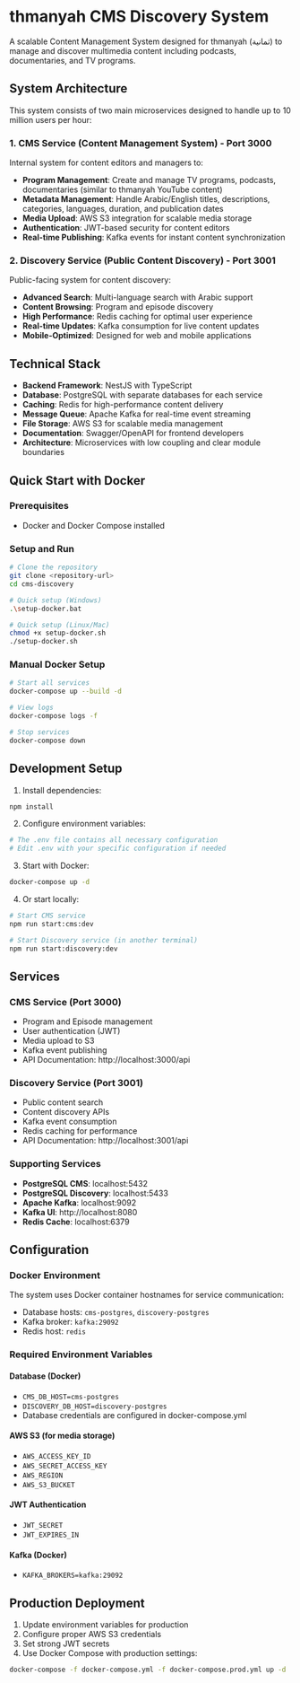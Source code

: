 # thmanyah CMS Discovery System

A scalable Content Management System designed for thmanyah (ثمانية) to manage and discover multimedia content including podcasts, documentaries, and TV programs.

## System Architecture

This system consists of two main microservices designed to handle up to 10 million users per hour:

### 1. CMS Service (Content Management System) - Port 3000
Internal system for content editors and managers to:
- **Program Management**: Create and manage TV programs, podcasts, documentaries (similar to thmanyah YouTube content)
- **Metadata Management**: Handle Arabic/English titles, descriptions, categories, languages, duration, and publication dates
- **Media Upload**: AWS S3 integration for scalable media storage
- **Authentication**: JWT-based security for content editors
- **Real-time Publishing**: Kafka events for instant content synchronization

### 2. Discovery Service (Public Content Discovery) - Port 3001
Public-facing system for content discovery:
- **Advanced Search**: Multi-language search with Arabic support
- **Content Browsing**: Program and episode discovery
- **High Performance**: Redis caching for optimal user experience
- **Real-time Updates**: Kafka consumption for live content updates
- **Mobile-Optimized**: Designed for web and mobile applications

## Technical Stack

- **Backend Framework**: NestJS with TypeScript
- **Database**: PostgreSQL with separate databases for each service
- **Caching**: Redis for high-performance content delivery
- **Message Queue**: Apache Kafka for real-time event streaming
- **File Storage**: AWS S3 for scalable media management
- **Documentation**: Swagger/OpenAPI for frontend developers
- **Architecture**: Microservices with low coupling and clear module boundaries

## Quick Start with Docker

### Prerequisites
- Docker and Docker Compose installed

### Setup and Run
```bash
# Clone the repository
git clone <repository-url>
cd cms-discovery

# Quick setup (Windows)
.\setup-docker.bat

# Quick setup (Linux/Mac)
chmod +x setup-docker.sh
./setup-docker.sh
```

### Manual Docker Setup
```bash
# Start all services
docker-compose up --build -d

# View logs
docker-compose logs -f

# Stop services
docker-compose down
```

## Development Setup

1. Install dependencies:
```bash
npm install
```

2. Configure environment variables:
```bash
# The .env file contains all necessary configuration
# Edit .env with your specific configuration if needed
```

3. Start with Docker:
```bash
docker-compose up -d
```

4. Or start locally:
```bash
# Start CMS service
npm run start:cms:dev

# Start Discovery service (in another terminal)
npm run start:discovery:dev
```

## Services

### CMS Service (Port 3000)
- Program and Episode management
- User authentication (JWT)
- Media upload to S3
- Kafka event publishing
- API Documentation: http://localhost:3000/api

### Discovery Service (Port 3001)
- Public content search
- Content discovery APIs
- Kafka event consumption
- Redis caching for performance
- API Documentation: http://localhost:3001/api

### Supporting Services
- **PostgreSQL CMS**: localhost:5432
- **PostgreSQL Discovery**: localhost:5433
- **Apache Kafka**: localhost:9092
- **Kafka UI**: http://localhost:8080
- **Redis Cache**: localhost:6379

## Configuration

### Docker Environment
The system uses Docker container hostnames for service communication:
- Database hosts: `cms-postgres`, `discovery-postgres`
- Kafka broker: `kafka:29092`
- Redis host: `redis`

### Required Environment Variables

#### Database (Docker)
- `CMS_DB_HOST=cms-postgres`
- `DISCOVERY_DB_HOST=discovery-postgres`
- Database credentials are configured in docker-compose.yml

#### AWS S3 (for media storage)
- `AWS_ACCESS_KEY_ID`
- `AWS_SECRET_ACCESS_KEY` 
- `AWS_REGION`
- `AWS_S3_BUCKET`

#### JWT Authentication
- `JWT_SECRET`
- `JWT_EXPIRES_IN`

#### Kafka (Docker)
- `KAFKA_BROKERS=kafka:29092`

## Production Deployment

1. Update environment variables for production
2. Configure proper AWS S3 credentials
3. Set strong JWT secrets
4. Use Docker Compose with production settings:

```bash
docker-compose -f docker-compose.yml -f docker-compose.prod.yml up -d
```
